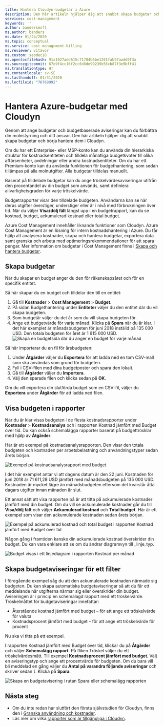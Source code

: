```yaml
---
title: Hantera Cloudyn-budgetar i Azure
description: Den här artikeln hjälper dig att snabbt skapa budgetar och börja hantera dem i Cloudyn.
services: cost-management
keywords: ''
author: bandersmsft
ms.author: banders
ms.date: 01/24/2020
ms.topic: conceptual
ms.service: cost-management-billing
ms.reviewer: vitavor
ms.custom: seodec18
ms.openlocfilehash: 91a1027add615c71784b6be1261fab97aadd9f3a
ms.sourcegitcommit: 67e9f4cc16f2cc6d8de99239b56cb87f3e9bff41
ms.translationtype: HT
ms.contentlocale: sv-SE
ms.lasthandoff: 01/31/2020
ms.locfileid: "76769992"
---
```

# <a name="manage-azure-budgets-with-cloudyn"></a>Hantera Azure-budgetar med Cloudyn

Genom att ange budgetar och budgetbaserade aviseringar kan du förbättra din molnstyrning och ditt ansvar. Den här artikeln hjälper dig att snabbt skapa budgetar och börja hantera dem i Cloudyn.

Om du har ett Enterprise- eller MSP-konto kan du använda din hierarkiska struktur för kostnadsentiteten och tilldela månatliga budgetkvoter till olika affärsenheter, avdelningar eller andra kostnadsentiteter. Om du har ett Premium-konto kan du använda funktionen för budgethantering, som sedan tillämpas på alla molnutgifter. Alla budgetar tilldelas manuellt.

Baserat på tilldelade budgetar kan du ange tröskelvärdesaviseringar utifrån den procentandel av din budget som används, samt definiera allvarlighetsgraden för varje tröskelvärde.

Budgetrapporter visar den tilldelade budgeten. Användarna kan se när deras utgifter överstiger, understiger eller är i nivå med förbrukningen över tid. När du väljer **Visa/dölj fält** längst upp i en budgetrapport, kan du se kostnad, budget, ackumulerad kostnad eller total budget.

Azure Cost Management innehåller liknande funktioner som Cloudyn. Azure Cost Management är en lösning för intern kostnadshantering i Azure. Du får hjälp att analysera kostnader, skapa och hantera budgetar, exportera data samt granska och arbeta med optimeringsrekommendationer för att spara pengar. Mer information om budgetar i Cost Management finns i [Skapa och hantera budgetar](../costs/tutorial-acm-create-budgets.md).

## <a name="create-budgets"></a>Skapa budgetar

När du skapar en budget anger du den för räkenskapsåret och för en specifik entitet.

Så här skapar du en budget och tilldelar den till en entitet:

1. Gå till **Kostnader** &gt; **Cost Management** &gt; **Budget**.
2. På sidan Budgethantering under **Entiteter** väljer du den entitet där du vill skapa budgeten.
3. Som budgetår väljer du det år som du vill skapa budgeten för.
4. Ange ett budgetvärde för varje månad. Klicka på **Spara** när du är klar.
I det här exemplet är månadsbudgeten för juni 2018 inställd på 135 000 USD. Den totala budgeten för året är 1 615 000 USD.
![Skapa en budgetsida där du anger en budget för varje månad](./media/manage-budgets/set-budget.png)


Så här importerar du en fil för årsbudgeten:

1. Under **Åtgärder** väljer du **Exportera** för att ladda ned en tom CSV-mall som ska användas som grund för budgeten.
2. Fyll i CSV-filen med dina budgetposter och spara den lokalt.
3. Gå till **Åtgärder** väljer du **Importera**.
4. Välj den sparade filen och klicka sedan på **OK**.

Om du vill exportera din slutförda budget som en CSV-fil, väljer du **Exportera** under **Åtgärder** för att ladda ned filen.

## <a name="view-budget-in-reports"></a>Visa budgeten i rapporter

När du är klar visas budgeten i de flesta kostnadsrapporter under **Kostnader** &gt; **Kostnadsanalys** och i rapporten Kostnad jämfört med Budget över tid. Du kan också schemalägga rapporter baserat på budgettrösklar med hjälp av **Åtgärder**.

Här är ett exempel på kostnadsanalysrapporten. Den visar den totala budgeten och kostnaden per arbetsbelastning och användningstyper sedan årets början.

![Exempel på kostnadsanalysrapport med budget](./media/manage-budgets/cost-analysis-budget-example.png)

I det här exemplet antar vi att dagens datum är den 22 juni. Kostnaden för juni 2018 är 71 611,28 USD jämfört med månadsbudgeten på 135 000 USD. Kostnaden är mycket lägre än månadsbudgeten eftersom det kvarstår åtta dagars utgifter innan månaden är slut.

Ett annat sätt att visa rapporten på är att titta på ackumulerade kostnader jämfört med din budget. Om du vill se ackumulerade kostnader går du till **Visa/dölj fält** och väljer **Ackumulerad kostnad** och **Total budget**. Här är ett exempel som visar den ackumulerade kostnaden sedan årets början.

![Exempel på ackumulerad kostnad och total budget i rapporten Kostnad jämfört med Budget över tid](./media/manage-budgets/accumulated-budget.png)

Någon gång i framtiden kanske din ackumulerade kostnad överskrider din budget. Du kan vara enklare att se om du ändrar diagramvyn till _linje_typ.

![Budget visas i ett linjediagram i rapporten Kostnad per månad](./media/manage-budgets/budget-line.png)

## <a name="create-budget-alerts-for-a-filter"></a>Skapa budgetaviseringar för ett filter

I föregående exempel såg du att den ackumulerade kostnaden närmade sig budgeten. Du kan skapa automatiska budgetaviseringar så att du får ett meddelande när utgifterna närmar sig eller överskrider din budget. Aviseringen är i princip en schemalagd rapport med ett tröskelvärde. Tröskelmåttet för budgetaviseringar innefattar:

- Återstående kostnad jämfört med budget – för att ange ett tröskelvärde för valuta
- Kostnadsprocent jämfört med budget – för att ange ett tröskelvärde för procent

Nu ska vi titta på ett exempel.

I rapporten Kostnad jämfört med Budget över tid, klickar du på **Åtgärder** och väljer **Schemalägg rapport**. På fliken Tröskel väljer du ett tröskelvärdesmått. Till exempel **Kostnadsprocent jämfört med budget**. Välj en aviseringstyp och ange ett procentvärde för budgeten. Om du bara vill bli meddelad en gång väljer du **Antal på varandra följande aviseringar** och skriver sedan _1_. Klicka på **Spara**.

![Skapa en budgetavisering i rutan Spara eller schemalägg rapporten](./media/manage-budgets/budget-alert.png)

## <a name="next-steps"></a>Nästa steg

- Om du inte redan har slutfört den första självstudien för Cloudyn, finns den i [Granska användning och kostnader](tutorial-review-usage.md).
- Läs mer om vilka [rapporter som är tillgängliga i Cloudyn](use-reports.md).
